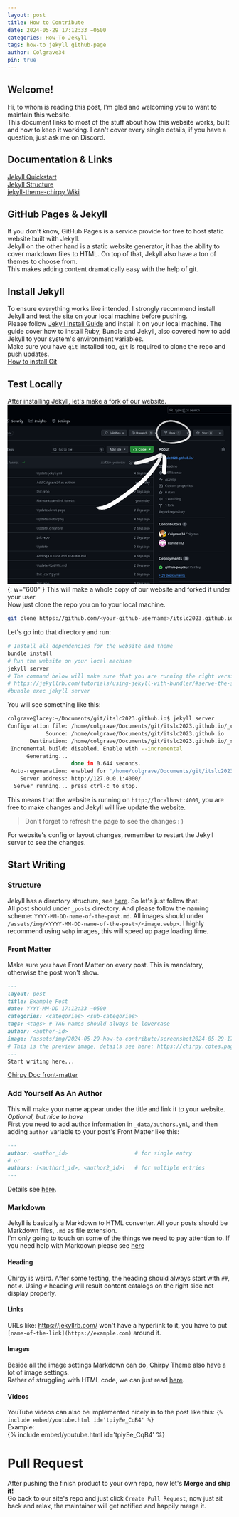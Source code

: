 ```yaml
---
layout: post
title: How to Contribute
date: 2024-05-29 17:12:33 −0500
categories: How-To Jekyll
tags: how-to jekyll github-page
author: Colgrave34
pin: true
---
```

## Welcome!
Hi, to whom is reading this post, I'm glad and welcoming you to want to maintain this website.  
This document links to most of the stuff about how this website works, built and how to keep it working. I can't cover every single details, if you have a question, just ask me on Discord.

## Documentation & Links
[Jekyll Quickstart](https://jekyllrb.com/docs/)  
[Jekyll Structure](https://jekyllrb.com/docs/structure/)  
[jekyll-theme-chirpy Wiki](https://github.com/cotes2020/jekyll-theme-chirpy/wiki)  

## GitHub Pages & Jekyll
If you don't know, GitHub Pages is a service provide for free to host static website built with Jekyll.  
Jekyll on the other hand is a static website generator, it has the ability to cover markdown files to HTML. On top of that, Jekyll also have a ton of themes to choose from.  
This makes adding content dramatically easy with the help of git.

## Install Jekyll
To ensure everything works like intended, I strongly recommend install Jekyll and test the site on your local machine before pushing.  
Please follow [Jekyll Install Guide](https://jekyllrb.com/docs/installation/) and install it on your local machine. The guide cover how to install Ruby, Bundle and Jekyll, also covered how to add Jekyll to your system's environment variables.  
Make sure you have `git` installed too, `git` is required to clone the repo and push updates.  
[How to install Git](https://git-scm.com/downloads)

## Test Locally
After installing Jekyll, let's make a fork of our website.  
![how2forkstep1](/assets/img/2024-05-29-how-to-contribute/screenshot2024-05-29-17-05-42.webp){: w="600" }
This will make a whole copy of our website and forked it under your user.  
Now just clone the repo you on to your local machine.
```bash
git clone https://github.com/<your-github-username>/itslc2023.github.io
```
Let's go into that directory and run:
```bash
# Install all dependencies for the website and theme
bundle install
# Run the website on your local machine
jekyll server
# The command below will make sure that you are running the right version of Jekyll
# https://jekyllrb.com/tutorials/using-jekyll-with-bundler/#serve-the-site
#bundle exec jekyll server
```
You will see something like this:
```bash
colgrave@lacey:~/Documents/git/itslc2023.github.io$ jekyll server
Configuration file: /home/colgrave/Documents/git/itslc2023.github.io/_config.yml
            Source: /home/colgrave/Documents/git/itslc2023.github.io
       Destination: /home/colgrave/Documents/git/itslc2023.github.io/_site
 Incremental build: disabled. Enable with --incremental
      Generating... 
                    done in 0.644 seconds.
 Auto-regeneration: enabled for '/home/colgrave/Documents/git/itslc2023.github.io'
    Server address: http://127.0.0.1:4000/
  Server running... press ctrl-c to stop.
```
This means that the website is running on `http://localhost:4000`, you are free to make changes and Jekyll will live update the website.  
> Don't forget to refresh the page to see the changes : )

For website's config or layout changes, remember to restart the Jekyll server to see the changes.

## Start Writing
### Structure
Jekyll has a directory structure, see [here](https://jekyllrb.com/docs/structure/). So let's just follow that.  
All post should under `_posts` directory. And please follow the naming scheme: `YYYY-MM-DD-name-of-the-post.md`. 
All images should under `/assets/img/<YYYY-MM-DD-name-of-the-post>/<image.webp>`. I highly recommend using `webp` images, this will speed up page loading time.

### Front Matter
Make sure you have Front Matter on every post. This is mandatory, otherwise the post won't show.
```md
---
layout: post
title: Example Post
date: YYYY-MM-DD 17:12:33 −0500
categories: <categories> <sub-categories>
tags: <tags> # TAG names should always be lowercase
author: <author-id>
image: /assets/img/2024-05-29-how-to-contribute/screenshot2024-05-29-17-05-42.webp
# This is the preview image, details see here: https://chirpy.cotes.page/posts/write-a-new-post/#preview-image
---
Start writing here...
```
[Chirpy Doc front-matter](https://chirpy.cotes.page/posts/write-a-new-post/#front-matter)
### Add Yourself As An Author
This will make your name appear under the title and link it to your website.  
*Optional, but nice to have*   
First you need to add author information in `_data/authors.yml`, and then adding `author` variable to your post's Front Matter like this:
```md
---
author: <author_id>                     # for single entry
# or
authors: [<author1_id>, <author2_id>]   # for multiple entries
---
```
Details see [here](https://chirpy.cotes.page/posts/write-a-new-post/#author-information).

### Markdown
Jekyll is basically a Markdown to HTML converter. All your posts should be Markdown files, `.md` as file extension.  
I'm only going to touch on some of the things we need to pay attention to. If you need help with Markdown please see [here](https://www.markdownguide.org/cheat-sheet/)

#### Heading
Chirpy is weird. After some testing, the heading should always start with `##`, not `#`. Using `#` heading will result content catalogs on the right side not display properly.

#### Links
URLs like: https://jekyllrb.com/ won't have a hyperlink to it, you have to put `[name-of-the-link](https://example.com)` around it.

#### Images
Beside all the image settings Markdown can do, Chirpy Theme also have a lot of image settings.  
Rather of struggling with HTML code, we can just read [here](https://chirpy.cotes.page/posts/text-and-typography/#images).

#### Videos
YouTube videos can also be implemented nicely in to the post like this: `{% include embed/youtube.html id='tpiyEe_CqB4' %}`  
Example:  
{% include embed/youtube.html id='tpiyEe_CqB4' %}

# Pull Request
After pushing the finish product to your own repo, now let's **Merge and ship it!**  
Go back to our site's repo and just click `Create Pull Request`, now just sit back and relax, the maintainer will get notified and happily merge it.  